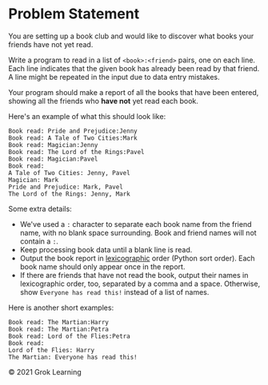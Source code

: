 # Problem Statement

You are setting up a book club and would like to discover what books your friends have not yet read.

Write a program to read in a list of `<book>:<friend>` pairs, one on each line. Each line indicates that the given book has already been read by that friend. A line might be repeated in the input due to data entry mistakes.

Your program should make a report of all the books that have been entered, showing all the friends who **have not** yet read each book.

Here's an example of what this should look like:

    Book read: Pride and Prejudice:Jenny
    Book read: A Tale of Two Cities:Mark
    Book read: Magician:Jenny
    Book read: The Lord of the Rings:Pavel
    Book read: Magician:Pavel
    Book read: 
    A Tale of Two Cities: Jenny, Pavel
    Magician: Mark
    Pride and Prejudice: Mark, Pavel
    The Lord of the Rings: Jenny, Mark

Some extra details:

* We've used a `:` character to separate each book name from the friend name, with no blank space surrounding. Book and friend names will not contain a `:`.
* Keep processing book data until a blank line is read.
* Output the book report in [lexicographic](https://en.wikipedia.org/wiki/Lexicographic_order) order (Python sort order). Each book name should only appear once in the report.
* If there are friends that have not read the book, output their names in lexicographic order, too, separated by a comma and a space. Otherwise, show `Everyone has read this!` instead of a list of names.

Here is another short examples:

    Book read: The Martian:Harry
    Book read: The Martian:Petra
    Book read: Lord of the Flies:Petra
    Book read: 
    Lord of the Flies: Harry
    The Martian: Everyone has read this!

© 2021 Grok Learning